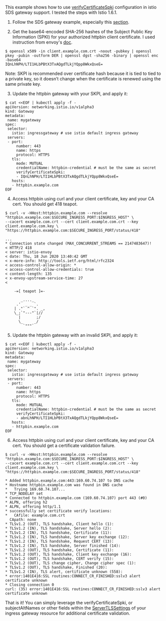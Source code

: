 This example shows how to use [verifyCertificateSpki](https://istio.io/latest/docs/reference/config/networking/gateway/#ServerTLSSettings) configuration in istio SDS gateway support.  I tested the steps with Istio 1.6.1. 

1. Follow the SDS gateway example, especially this [section](https://istio.io/latest/docs/tasks/traffic-management/ingress/secure-ingress/#configure-a-mutual-tls-ingress-gateway).

2. Get the base64-encoded SHA-256 hashes of the Subject Public Key Information (SPKI) for your authorized httpbin client certificate. 
I used instruction from envoy's [doc](https://www.envoyproxy.io/docs/envoy/latest/api-v3/extensions/transport_sockets/tls/v3/common.proto#extensions-transport-sockets-tls-v3-certificatevalidationcontext).

```
$ openssl x509 -in client.example.com.crt -noout -pubkey | openssl pkey -pubin -outform DER | openssl dgst -sha256 -binary | openssl enc -base64
IQnLhNPH/LTI1HLbPBtX3TxAQgdTLkjYQpp8WkxQseE=
```

Note: SKPI is recommended over certificate hash because it is tied to tied to a private key, so it doesn’t change when the certificate is renewed using the same private key.

3. Update the httpbin gateway with your SKPI, and apply it:

```
$ cat <<EOF | kubectl apply -f -
apiVersion: networking.istio.io/v1alpha3
kind: Gateway
metadata:
 name: mygateway
spec:
 selector:
   istio: ingressgateway # use istio default ingress gateway
 servers:
 - port:
     number: 443
     name: https
     protocol: HTTPS
   tls:
     mode: MUTUAL
     credentialName: httpbin-credential # must be the same as secret
     verifyCertificateSpki:
     - IQnLhNPH/LTI1HLbPBtX3TxAQgdTLkjYQpp8WkxQseE=
   hosts:
   - httpbin.example.com
EOF
```

4. Access httpbin using curl and your client certificate, key and your CA cert. You should get 418 teapot.
```
$ curl -v -HHost:httpbin.example.com --resolve "httpbin.example.com:$SECURE_INGRESS_PORT:$INGRESS_HOST" \
--cacert example.com.crt --cert client.example.com.crt --key client.example.com.key \
"https://httpbin.example.com:$SECURE_INGRESS_PORT/status/418"

...
* Connection state changed (MAX_CONCURRENT_STREAMS == 2147483647)!
< HTTP/2 418 
< server: istio-envoy
< date: Thu, 18 Jun 2020 13:40:42 GMT
< x-more-info: http://tools.ietf.org/html/rfc2324
< access-control-allow-origin: *
< access-control-allow-credentials: true
< content-length: 135
< x-envoy-upstream-service-time: 27
< 

    -=[ teapot ]=-

       _...._
     .'  _ _ `.
    | ."` ^ `". _,
    \_;`"---"`|//
      |       ;/
      \_     _/
        `"""`

```

5. Update the httpbin gateway with an invalid SKPI, and apply it:

```
$ cat <<EOF | kubectl apply -f -
apiVersion: networking.istio.io/v1alpha3
kind: Gateway
metadata:
 name: mygateway
spec:
 selector:
   istio: ingressgateway # use istio default ingress gateway
 servers:
 - port:
     number: 443
     name: https
     protocol: HTTPS
   tls:
     mode: MUTUAL
     credentialName: httpbin-credential # must be the same as secret
     verifyCertificateSpki:
     - abnLhNPH/LTI1HLbPBtX3TxAQgdTLkjYQpp8WkxQseE=
   hosts:
   - httpbin.example.com
EOF
```

6. Access httpbin using curl and your client certificate, key and your CA cert. You should get a certificate validation failure.

```
$ curl -v -HHost:httpbin.example.com --resolve "httpbin.example.com:$SECURE_INGRESS_PORT:$INGRESS_HOST" \
--cacert example.com.crt --cert client.example.com.crt --key client.example.com.key \
"https://httpbin.example.com:$SECURE_INGRESS_PORT/status/418"

* Added httpbin.example.com:443:169.60.74.107 to DNS cache
* Hostname httpbin.example.com was found in DNS cache
*   Trying 169.60.74.107...
* TCP_NODELAY set
* Connected to httpbin.example.com (169.60.74.107) port 443 (#0)
* ALPN, offering h2
* ALPN, offering http/1.1
* successfully set certificate verify locations:
*   CAfile: example.com.crt
  CApath: none
* TLSv1.2 (OUT), TLS handshake, Client hello (1):
* TLSv1.2 (IN), TLS handshake, Server hello (2):
* TLSv1.2 (IN), TLS handshake, Certificate (11):
* TLSv1.2 (IN), TLS handshake, Server key exchange (12):
* TLSv1.2 (IN), TLS handshake, Request CERT (13):
* TLSv1.2 (IN), TLS handshake, Server finished (14):
* TLSv1.2 (OUT), TLS handshake, Certificate (11):
* TLSv1.2 (OUT), TLS handshake, Client key exchange (16):
* TLSv1.2 (OUT), TLS handshake, CERT verify (15):
* TLSv1.2 (OUT), TLS change cipher, Change cipher spec (1):
* TLSv1.2 (OUT), TLS handshake, Finished (20):
* TLSv1.2 (IN), TLS alert, certificate unknown (558):
* error:1401E416:SSL routines:CONNECT_CR_FINISHED:sslv3 alert certificate unknown
* Closing connection 0
curl: (35) error:1401E416:SSL routines:CONNECT_CR_FINISHED:sslv3 alert certificate unknown
```

That is it!  You can simply leverage the verifyCertificateSpki, or subjectAltNames or other fields within the [ServerTLSSettings](https://istio.io/latest/docs/reference/config/networking/gateway/#ServerTLSSettings) of your ingress gateway resource for additional certificate validation.



